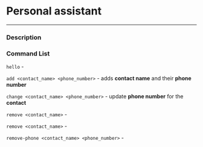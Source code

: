 # Personal assistant
***
### Description



### Command List
`hello` -

`add <contact_name> <phone_number>` - adds **contact name** and their **phone number**

`change <contact_name> <phone_number>` - update **phone number** for the **contact**

`remove <contact_name>` -

`remove <contact_name>` -

`remove-phone <contact_name> <phone_number>` -